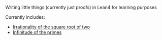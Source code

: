 Writing little things (currently just proofs) in Lean4 for learning purposes

Currently includes:
- [Irrationality of the square root of two](Misc/SqrtTwoIrrational.lean)
- [Infinitude of the primes](Misc/InfPrimes.lean)

